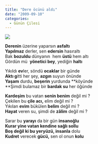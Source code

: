 ```yaml
---
title: "Dere öcünü aldı"
date: "2009-09-10"
categories: 
  - Günün Çilesi
---
```


**![](../uploads/image/sel.jpg)**

**Derenin** üzerine yaparsın **asfaltı  
Yapılmaz** derler, sen **edersin** hasıraltı  
Bak **bozuldu** dünyanın  hem **üstü** hem altı  
Gördün mü  **yönetici bey**, yediğin **haltı**

Yıkıldı **ev**ler, söndü **ocaklar** bir günde  
**Aktı g**itti her şey, **azgın** suyun önünde  
**Yaşam** durdu, **beşerin** yurdunda **köyünde  
**Şimdi bulamaz bir **bardak su** her öğünde

**Kardeşim** bu vatan **senin benim** değil mi ?  
Çekilen bu **çile acı,** elim değil mi ?  
Yıkılan **evim** bükülen **belim** değil mi ?  
**Hayat** veren su, şimdi de **zâlim** değil mi ?

Sarar bu **yarayı** da bir gün **insanoğlu  
**Kurar yine **vatan** kendine sağlı sollu  
**Boş değil** ki bu yeryüzü, i**nsanla** dolu  
**Kudret** verecek **gücü,** sen ol onun **kolu**
